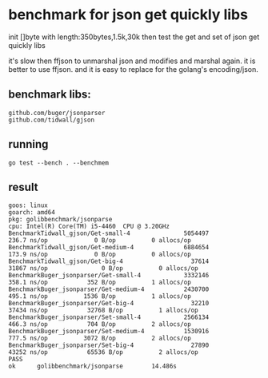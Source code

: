 # benchmark for json get quickly libs
init []byte with length:350bytes,1.5k,30k
then test the get and set of json get quickly libs

it's slow then ffjson to unmarshal json and modifies and marshal again. it is better to use ffjson. and it is easy to replace for the golang's encoding/json.

## benchmark libs:
```
github.com/buger/jsonparser
github.com/tidwall/gjson
```

## running
```
go test --bench . --benchmem
```
## result
```
goos: linux
goarch: amd64
pkg: golibbenchmark/jsonparse
cpu: Intel(R) Core(TM) i5-4460  CPU @ 3.20GHz
BenchmarkTidwall_gjson/Get-small-4               5054497               236.7 ns/op             0 B/op          0 allocs/op
BenchmarkTidwall_gjson/Get-medium-4              6884654               173.9 ns/op             0 B/op          0 allocs/op
BenchmarkTidwall_gjson/Get-big-4                   37614             31867 ns/op               0 B/op          0 allocs/op
BenchmarkBuger_jsonparser/Get-small-4            3332146               358.1 ns/op           352 B/op          1 allocs/op
BenchmarkBuger_jsonparser/Get-medium-4           2430700               495.1 ns/op          1536 B/op          1 allocs/op
BenchmarkBuger_jsonparser/Get-big-4                32210             37434 ns/op           32768 B/op          1 allocs/op
BenchmarkBuger_jsonparser/Set-small-4            2566134               466.3 ns/op           704 B/op          2 allocs/op
BenchmarkBuger_jsonparser/Set-medium-4           1530916               777.5 ns/op          3072 B/op          2 allocs/op
BenchmarkBuger_jsonparser/Set-big-4                27890             43252 ns/op           65536 B/op          2 allocs/op
PASS
ok      golibbenchmark/jsonparse        14.486s
````
